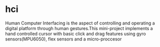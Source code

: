 # hci
Human Computer Interfacing is the aspect of controlling and operating a digital platform through human gestures.This mini-project implements a hand controlled cursor with basic click and drag features using gyro sensors(MPU6050), flex sensors and a micro-proccesor  

